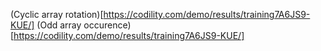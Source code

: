 (Cyclic array rotation)[https://codility.com/demo/results/training7A6JS9-KUE/]
(Odd array occurence)[https://codility.com/demo/results/training7A6JS9-KUE/]
